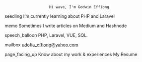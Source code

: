                         Hi wave, I'm Godwin Effiong


seedling I’m currently learning about PHP and Laravel

memo Sometimes I write articles on Medium and Hashnode

speech_balloon  PHP, Laravel, VUE, SQL.

mailbox  udofia_effiong@yahoo.com

page_facing_up Know about my work & experiences My Resume
